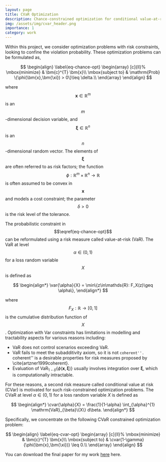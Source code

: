```yaml
---
layout: page
title: CVaR Optimization
description: Chance-constrained optimization for conditional value-at-risk problems
img: /assets/img/cvar_header.png
importance: 1
category: work
---
```

Within this project, we consider optimization problems with risk constraints, looking to confine the violation probability. These optimization problems can be formulated as,

$$
\begin{align}
\label{eq-chance-opt}
\begin{array}
[c]{ll}%
\mbox{minimize} & \bm{c}^{T}
\bm{x}\\
\mbox{subject to} & \mathrm{Prob} \{\phi(\bm{x},\bm{\xi}) > 0\}\leq \delta.\\
\end{array}
\end{align}
$$

where $$\bm{x}\in\mathds{R}^{m}$$ is an $$m$$-dimensional decision variable, and $$\bm{\xi}\in\mathds{R}^{n}$$ is an $$n$$-dimensional random vector. The elements of $$\bm{\xi}$$ are often referred to as risk factors; the function 
$$\phi: \mathds{R}^{m}\times\mathds{R}^{n}
\rightarrow\mathds{R}$$ is often assumed to be convex in $$\bm{x}$$ and models a cost constraint; the parameter
$$\delta> 0$$ is the risk level of the tolerance.


The probabilistic constraint in $$\eqref{eq-chance-opt}$$ can be reformulated using a risk measure called value-at-risk (VaR). The VaR at level $$\alpha \in (0,1)$$ for a loss random variable $$X$$ is defined as


$$
\begin{align*}
    \var{\alpha}{X}
    = \min\{z\in\mathds{R}: F_X(z)\geq \alpha\},
\end{align*}
$$


where $$F_X: \mathds{R}\rightarrow[0,1]$$ is the cumulative distribution function of $$X$$. Optimization with Var constraints has limitations in modelling and tractability aspects for various reasons including:
* VaR does not control scenarios exceeding VaR.
* VaR fails to meet the subadditivity axiom, so it is not ``coherent''. ``coherent'' is a desirable properties for risk measures proposed by \cite{artzner1999coherent}.
* Evaluation of $\mathrm{VaR}_{1-\delta}\{\phi(\bm{x},\bm{\xi})\}$ usually involves integration over $\bm{\xi}$, which is computationally intractable.


For these reasons, a second risk measure called conditional value at risk (CVar) is motivated for such risk-constrained optimization problems.
The CVaR at level $\alpha \in (0,1)$ for a loss random variable $X$ is defined as

$$
\begin{align*}
    \cvar{\alpha}{X} = 
    \frac{1}{1-\alpha}
    \int_{\alpha}^{1} 
    \mathrm{VaR}_{\beta}\{X\} d\beta.
\end{align*}
$$

Specifically, we concentrate on the following CVaR constrained optimization problem:

$$
\begin{align}
\label{eq-cvar-opt}
\begin{array}
[c]{ll}%
\mbox{minimize} & \bm{c}^{T}
\bm{x}\\
\mbox{subject to} & 
\cvar{1-\gamma}{\phi(\bm{x},\bm{\xi})}
\leq 0.\\
\end{array}
\end{align}
$$


You can download the final paper for my work [here](https://anish-senapati.github.io/assets/pdf/SURF_2020_Final_Project.pdf) here. 